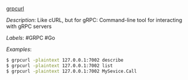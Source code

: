 [grpcurl](https://github.com/fullstorydev/grpcurl)

*Description*: Like cURL, but for gRPC: Command-line tool for interacting with gRPC servers

*Labels*: #GRPC #Go

*Examples*:

```bash
$ grpcurl -plaintext 127.0.0.1:7002 describe
$ grpcurl -plaintext 127.0.0.1:7002 list
$ grpcurl -plaintext 127.0.0.1:7002 MySevice.Call
```
